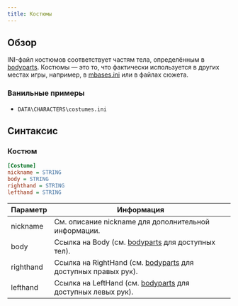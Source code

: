 ```yaml
---
title: Костюмы
---
```


## Обзор

INI-файл костюмов соответствует частям тела, определённым в [bodyparts](bodyparts.md). Костюмы — это то, что фактически используется в других местах игры, например, в [mbases.ini](../hardcoded-inis/data/missions/mbases.ini.md) или в файлах сюжета.

### Ванильные примеры

- `DATA\CHARACTERS\costumes.ini`

## Синтаксис

### Костюм

```ini
[Costume]
nickname = STRING
body = STRING
righthand = STRING
lefthand = STRING
```

| Параметр  | Информация                                                                    |
| --------- | ----------------------------------------------------------------------------- |
| nickname  | См. описание nickname для дополнительной информации.                          |
| body      | Ссылка на Body (см. [bodyparts](bodyparts.md) для доступных тел).             |
| righthand | Ссылка на RightHand (см. [bodyparts](bodyparts.md) для доступных правых рук). |
| lefthand  | Ссылка на LeftHand (см. [bodyparts](bodyparts.md) для доступных левых рук).   |
